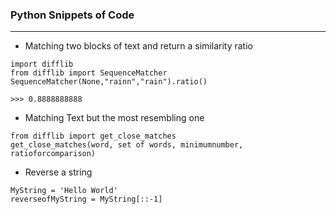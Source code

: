 ### Python Snippets of Code

***

* Matching two blocks of text and return a similarity ratio
```
import difflib
from difflib import SequenceMatcher
SequenceMatcher(None,"rainn","rain").ratio()

>>> 0.8888888888
```
* Matching Text but the most resembling one
```
from difflib import get_close_matches
get_close_matches(word, set of words, minimumnumber, ratioforcomparison)
```
* Reverse a string
```
MyString = 'Hello World'
reverseofMyString = MyString[::-1]
```

